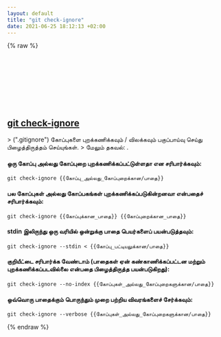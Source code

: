 ```yaml
---
layout: default
title: "git check-ignore"
date: 2021-06-25 18:12:13 +02:00
---
```

{% raw %}
<h2 id="git-check-ignore">
  <a href="/ta/common/git-check-ignore.html">git check-ignore</a> <a href="#git-check-ignore"><svg class="icon">
    <use href="/assets/images/unicode_sprite.svg#link" />
  </svg></a>
</h2>
> (".gitignore") கோப்புகளை புறக்கணிக்கவும் / விலக்கவும் பகுப்பாய்வு செய்து பிழைத்திருத்தம் செய்யுங்கள்.
> மேலும் தகவல்: <https://git-scm.com/docs/git-check-ignore>.

#### ஒரு கோப்பு அல்லது கோப்புறை புறக்கணிக்கப்பட்டுள்ளதா என சரிபார்க்கவும்:
```shell
git check-ignore {{கோப்பு_அல்லது_கோப்புறைக்கான/பாதை}}
```
#### பல கோப்புகள் அல்லது கோப்பகங்கள் புறக்கணிக்கப்படுகின்றனவா என்பதைச் சரிபார்க்கவும்:
```shell
git check-ignore {{கோப்புக்கான_பாதை}} {{கோப்புறைக்கான_பாதை}}
```
#### stdin இலிருந்து ஒரு வரியில் ஒன்றுக்கு பாதை பெயர்களைப் பயன்படுத்தவும்:
```shell
git check-ignore --stdin < {{கோப்பு_பட்டியலுக்கான/பாதை}}
```
#### குறியீட்டை சரிபார்க்க வேண்டாம் (பாதைகள் ஏன் கண்காணிக்கப்பட்டன மற்றும் புறக்கணிக்கப்படவில்லை என்பதை பிழைத்திருத்த பயன்படுகிறது):
```shell
git check-ignore --no-index {{கோப்புகள்_அல்லது_கோப்புறைகளுக்கான/பாதை}}
```
#### ஒவ்வொரு பாதைக்கும் பொருந்தும் முறை பற்றிய விவரங்களைச் சேர்க்கவும்:
```shell
git check-ignore --verbose {{கோப்புகள்_அல்லது_கோப்புறைகளுக்கான/பாதை}}
```
{% endraw %}